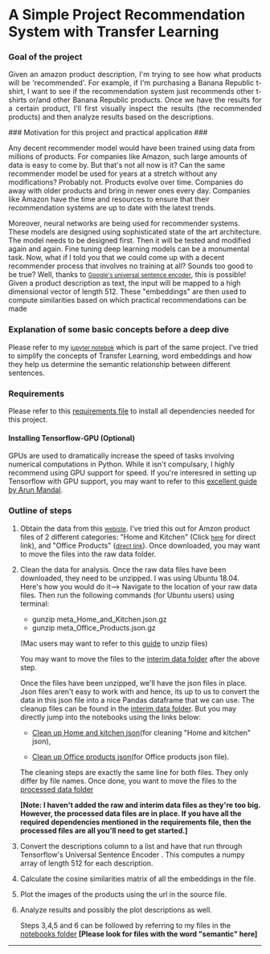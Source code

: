 A Simple Project Recommendation System with Transfer Learning
=======================================================

### Goal of the project ###
<p align="justify">
Given an amazon product description, I'm trying to see how what products will be 'recommended'. For example, if I'm purchasing a Banana Republic t-shirt, I want to see if the recommendation system just recommends other t-shirts or/and other Banana Republic products. Once we have the results for a certain product, I'll first visually inspect the results (the recommended products) and then analyze results based on the descriptions. 
</p>
### Motivation for this project and practical application ###

Any decent recommender model would have been trained using data from millions of products. For companies like Amazon, such large amounts of data is easy to come by. But that's not all now is it? Can the same recommender model be used for years at a stretch without any modifications? Probably not. Products evolve over time. Companies do away with older products and bring in newer ones every day. Companies like Amazon have the time and resources to ensure that their recommendation systems are up to date with the latest trends.

Moreover, neural networks are being used for recommender systems. These models are designed using sophisticated state of the art architecture. The model needs to be designed first. Then it will be tested and modified again and again. Fine tuning deep learning models can be a monumental task. Now, what if I told you that we could come up with a decent recommender process that involves no training at all? Sounds too good to be true? Well, thanks to <small><a target="_blank" href="https://tfhub.dev/google/universal-sentence-encoder-large/3">Google's universal sentence encoder</a></small>, this is possible! Given a product description as text, the input will be mapped to a high dimensional vector of length 512. These "embeddings" are then used to compute similarities based on which practical recommendations can be made

### Explanation of some basic concepts before a deep dive ###

Please refer to my <small><a target="_blank" href="https://github.com/adjakka/Springboard_Capstone_Projects/blob/master/Capstone_2/notebooks/Concepts_explained.ipynb">jupyter notebok</a></small> which is part of the same project. I've tried to simplify the concepts of Transfer Learning, word embeddings and how they help us determine the semantic relationship between different sentences.

### Requirements ###

Please refer to this [requirements file](https://github.com/adjakka/Springboard_Capstone_Projects/blob/master/Capstone_2/requirements.txt) to install all dependencies needed for this project.

#### Installing Tensorflow-GPU (Optional) ####

GPUs are used to dramatically increase the speed of tasks involving numerical computations in Python. While it isn't compulsary, I highly recommend using  GPU support for speed. If you're interesred in setting up Tensorflow with GPU support, you may want to refer to this [excellent guide by Arun Mandal](https://www.pytorials.com/how-to-install-tensorflow-gpu-with-cuda-10-0-for-python-on-ubuntu/comment-page-3/#comments).

### Outline of steps ###

 1. Obtain the data from this  <small><a target="_blank" href="http://jmcauley.ucsd.edu/data/amazon/links.html">webiste</a></small>.
    I've tried this out for Amzon product files of 2 different categories: "Home and Kitchen" (Click <small><a target="_blank" href="http://snap.stanford.edu/data/amazon/productGraph/categoryFiles/meta_Home_and_Kitchen.json.gz">here</a></small> for direct link), and "Office Products" (<small><a target="_blank" href="http://snap.stanford.edu/data/amazon/productGraph/categoryFiles/meta_Office_Products.json.gz">direct link</a></small>). Once downloaded, you may want to move the files into the raw data folder.
 2. Clean the data for analysis.
    Once the raw data files have been downloaded, they need to be unzipped. I was using Ubuntu 18.04. Here's how you would do it--> Navigate to the location of your raw data files. Then run the following commands (for Ubuntu users) using terminal:
    * gunzip meta_Home_and_Kitchen.json.gz
    * gunzip meta_Office_Products.json.gz
    
    (Mac users may want to refer to this [guide](https://www.dummies.com/computers/macs/how-to-zip-and-unzip-files-on-your-mac/) to unzip files)
    
    You may want to move the files to the [interim data folder](https://github.com/adjakka/Springboard_Capstone_Projects/tree/master/Capstone_2/data/interim) after the above step.
    
    Once the files have been unzipped, we'll have the json files in place. Json files aren't easy to work with and hence, its up to us to convert the data in this json file into a nice Pandas dataframe that we can use. The cleanup files can be found in the [interim data folder](https://github.com/adjakka/Springboard_Capstone_Projects/tree/master/Capstone_2/data/interim). But you may directly jump into the notebooks using the links below:
    * [Clean up Home and kitchen json](https://github.com/adjakka/Springboard_Capstone_Projects/blob/master/Capstone_2/data/interim/Home_kitchen.ipynb)(for cleaning "Home and kitchen" json), 
    
    * [Clean up Office products json](https://github.com/adjakka/Springboard_Capstone_Projects/blob/master/Capstone_2/data/interim/Office_products_cleanup.ipynb)(for Office products json file). 
    
    The cleaning steps are exactly the same line for both files. They only differ by file names. Once done, you want to move the files to the [processed data folder](https://github.com/adjakka/Springboard_Capstone_Projects/tree/master/Capstone_2/data/processed)
    
    **[Note: I haven't added the raw and interim data files as they're too big. However, the processed data files are in place. If you have all the required dependencies mentioned in the requirements file, then the processed files are all you'll need to get started.]**
 3. Convert the descriptions column to a list and have that run through Tensorflow's Universal Sentence Encoder . This computes a numpy   array of length 512 for each description.
 4. Calculate the cosine similarities matrix of all the embeddings in the file.
 5. Plot the images of the products using the url in the source file.
 6. Analyze results and possibly the plot descriptions as well.
 
    Steps 3,4,5 and 6 can be followed by referring to my files in the [notebooks folder](https://github.com/adjakka/Springboard_Capstone_Projects/tree/master/Capstone_2/notebooks) **[Please look for files with the word "semantic" here]**
 
 - - - -
